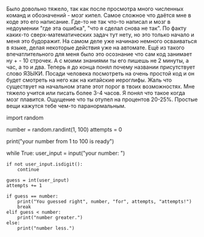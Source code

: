 Было довольно тяжело, так как после просмотра много численных команд и обозначений - мозг кипел. Самое сложное что даётся мне в коде это его написание. Где-то не так что-то написал и мозг в недоумении "где эта ошибка", "что я сделал снова не так". По факту каких-то сверх-математических задач тут нету, но это только начало и меня это будоражит. На самом деле уже начинаю немного осваиваться в языке, делая некоторые действия уже на автомате. Ещё из такого впечатлительного для меня было это осознание что сам код занимает ну + - 10 строчек. А с моими знаниями ты его пишешь не 2 минуты, а час, а то и два. Теперь я до конца понял почему названии присутствует слово ЯЗЫКИ. Посади человека посмотреть на очень простой код и он будет смотреть на него как на китайские иероглифы. Жаль что существует на начальном этапе этот порог в твоих возможностях. Мне тяжело учится или писать более 3-4 часов. Я понял что такое когда мозг плавится. Ощущение что ты отупел на процентов 20-25%. Простые вещи кажутся тебе чем-то паранормальным. 





import random

number = random.randint(1, 100)
attempts = 0

print("your number from 1 to 100 is ready")

while True:
    user_input = input("your number: ")
    
    if not user_input.isdigit():
        continue  
    
    guess = int(user_input)
    attempts += 1
    
    if guess == number:
        print("You guessed right", number, "for", attempts, "attempts!")
        break
    elif guess < number:
        print("number greater.")
    else:
        print("number less.")